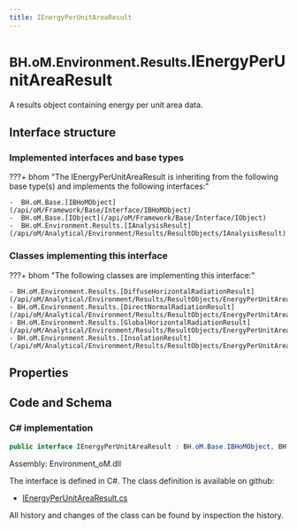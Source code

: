 ```yaml
---
title: IEnergyPerUnitAreaResult
---
```


# <small>BH.oM.Environment.Results.</small>**IEnergyPerUnitAreaResult**

A results object containing energy per unit area data.

## Interface structure

### Implemented interfaces and base types

???+ bhom "The IEnergyPerUnitAreaResult is inheriting from the following base type(s) and implements the following interfaces:"

    -  BH.oM.Base.[IBHoMObject](/api/oM/Framework/Base/Interface/IBHoMObject)
    -  BH.oM.Base.[IObject](/api/oM/Framework/Base/Interface/IObject)
    -  BH.oM.Environment.Results.[IAnalysisResult](/api/oM/Analytical/Environment/Results/ResultObjects/IAnalysisResult)


### Classes implementing this interface

???+ bhom "The following classes are implementing this interface:"

    - BH.oM.Environment.Results.[DiffuseHorizontalRadiationResult](/api/oM/Analytical/Environment/Results/ResultObjects/EnergyPerUnitArea/DiffuseHorizontalRadiationResult)
    - BH.oM.Environment.Results.[DirectNormalRadiationResult](/api/oM/Analytical/Environment/Results/ResultObjects/EnergyPerUnitArea/DirectNormalRadiationResult)
    - BH.oM.Environment.Results.[GlobalHorizontalRadiationResult](/api/oM/Analytical/Environment/Results/ResultObjects/EnergyPerUnitArea/GlobalHorizontalRadiationResult)
    - BH.oM.Environment.Results.[InsolationResult](/api/oM/Analytical/Environment/Results/ResultObjects/EnergyPerUnitArea/InsolationResult)


## Properties

## Code and Schema

### C# implementation

``` C# title="C#"
public interface IEnergyPerUnitAreaResult : BH.oM.Base.IBHoMObject, BH.oM.Base.IObject, BH.oM.Environment.Results.IAnalysisResult
```

Assembly: Environment_oM.dll

The interface is defined in C#. The class definition is available on github:

- [IEnergyPerUnitAreaResult.cs](https://github.com/BHoM/BHoM/blob/develop/Environment_oM/Results\ResultObjects\EnergyPerUnitArea\IEnergyPerUnitAreaResult.cs)

All history and changes of the class can be found by inspection the history.
